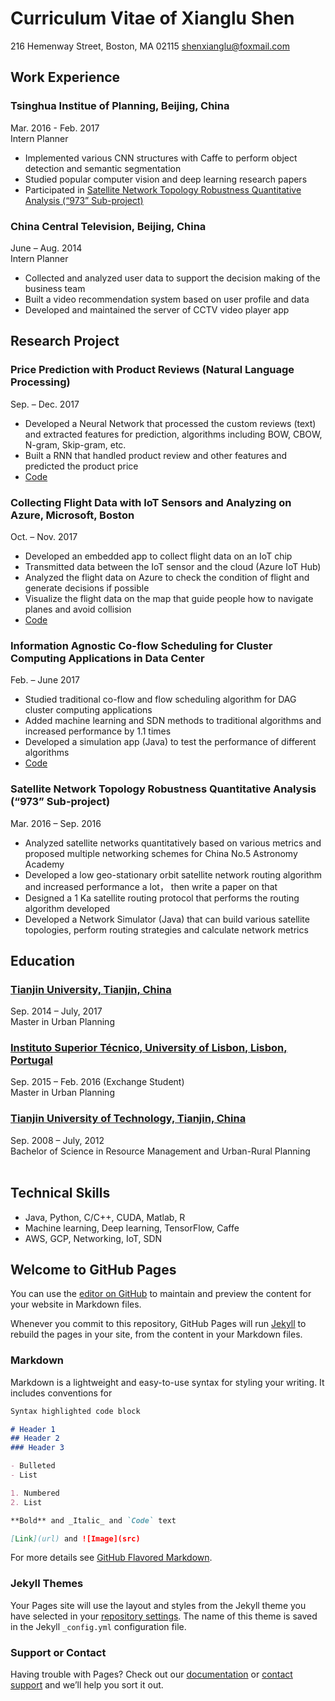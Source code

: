 # Curriculum Vitae of Xianglu Shen
216 Hemenway Street, Boston, MA 02115 shenxianglu@foxmail.com  

## Work Experience

### Tsinghua Institue of Planning, Beijing, China
Mar. 2016 - Feb. 2017  
Intern Planner
- Implemented various CNN structures with Caffe to perform object detection and semantic segmentation
- Studied popular computer vision and deep learning research papers
- Participated in [Satellite Network Topology Robustness Quantitative Analysis (“973” Sub-project)](https://github.com/chengjiali/chengjiali.github.io/blob/master/index.md#satellite-network-topology-robustness-quantitative-analysis-973-sub-project)

### China Central Television, Beijing, China
June – Aug. 2014  
Intern Planner
- Collected and analyzed user data to support the decision making of the business team
- Built a video recommendation system based on user profile and data
- Developed and maintained the server of CCTV video player app

## Research Project

### Price Prediction with Product Reviews (Natural Language Processing)                           
Sep. – Dec. 2017
- Developed a Neural Network that processed the custom reviews (text) and extracted features for prediction, algorithms including BOW, CBOW, N-gram, Skip-gram, etc.
- Built a RNN that handled product review and other features and predicted the product price
- [Code](https://github.com/chengjiali/INFO7390/tree/master/Final%20Project)

### Collecting Flight Data with IoT Sensors and Analyzing on Azure, Microsoft, Boston
Oct. – Nov. 2017
- Developed an embedded app to collect flight data on an IoT chip 
- Transmitted data between the IoT sensor and the cloud (Azure IoT Hub)
- Analyzed the flight data on Azure to check the condition of flight and generate decisions if possible
- Visualize the flight data on the map that guide people how to navigate planes and avoid collision
- [Code]()

### Information Agnostic Co-flow Scheduling for Cluster Computing Applications in Data Center
Feb. – June 2017
- Studied traditional co-flow and flow scheduling algorithm for DAG cluster computing applications
- Added machine learning and SDN methods to traditional algorithms and increased performance by 1.1 times
- Developed a simulation app (Java) to test the performance of different algorithms
- [Code]()


### Satellite Network Topology Robustness Quantitative Analysis (“973” Sub-project)
Mar. 2016 – Sep. 2016     
- Analyzed satellite networks quantitatively based on various metrics and proposed multiple networking schemes for China No.5 Astronomy Academy 
- Developed a low geo-stationary orbit satellite network routing algorithm and increased performance a lot， then write a paper on that
- Designed a 1 Ka satellite routing protocol that performs the routing algorithm developed
- Developed a Network Simulator (Java) that can build various satellite topologies, perform routing strategies and calculate network metrics


## Education
### [Tianjin University, Tianjin, China](http://www.tju.edu.cn/english/)
Sep. 2014 – July, 2017  
Master in Urban Planning                                     
### [Instituto Superior Técnico, University of Lisbon, Lisbon, Portugal](https://tecnico.ulisboa.pt/en/)
Sep. 2015 – Feb. 2016 (Exchange Student)  
Master in Urban Planning
### [Tianjin University of Technology, Tianjin, China](http://www.tjut.edu.cn)
Sep. 2008 – July, 2012  
Bachelor of Science in Resource Management and Urban-Rural Planning        				                     

## Technical Skills
- Java, Python, C/C++, CUDA, Matlab, R
- Machine learning, Deep learning, TensorFlow, Caffe
- AWS, GCP, Networking, IoT, SDN

## Welcome to GitHub Pages

You can use the [editor on GitHub](https://github.com/shenxianglu/shenxianglu.github.io/edit/master/index.md) to maintain and preview the content for your website in Markdown files.

Whenever you commit to this repository, GitHub Pages will run [Jekyll](https://jekyllrb.com/) to rebuild the pages in your site, from the content in your Markdown files.

### Markdown

Markdown is a lightweight and easy-to-use syntax for styling your writing. It includes conventions for

```markdown
Syntax highlighted code block

# Header 1
## Header 2
### Header 3

- Bulleted
- List

1. Numbered
2. List

**Bold** and _Italic_ and `Code` text

[Link](url) and ![Image](src)
```

For more details see [GitHub Flavored Markdown](https://guides.github.com/features/mastering-markdown/).

### Jekyll Themes

Your Pages site will use the layout and styles from the Jekyll theme you have selected in your [repository settings](https://github.com/shenxianglu/shenxianglu.github.io/settings). The name of this theme is saved in the Jekyll `_config.yml` configuration file.

### Support or Contact

Having trouble with Pages? Check out our [documentation](https://help.github.com/categories/github-pages-basics/) or [contact support](https://github.com/contact) and we’ll help you sort it out.
